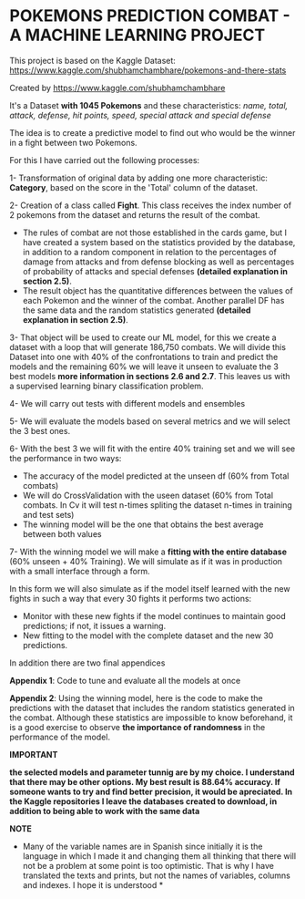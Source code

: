 # POKEMONS PREDICTION COMBAT - A MACHINE LEARNING PROJECT

This project is based on the Kaggle Dataset:
https://www.kaggle.com/shubhamchambhare/pokemons-and-there-stats

Created by https://www.kaggle.com/shubhamchambhare

It's a Dataset **with 1045 Pokemons** and these characteristics: *name, total, attack, defense, hit points, speed, special attack and special defense*

The idea is to create a predictive model to find out who would be the winner in a fight between two Pokemons.

For this I have carried out the following processes:

1- Transformation of original data by adding one more characteristic: **Category**, based on the score in the 'Total' column of the dataset.

2- Creation of a class called **Fight**. This class receives the index number of 2 pokemons from the dataset and returns the result of the combat.

  * The rules of combat are not those established in the cards game, but I have created a system based on the statistics provided by the database, in addition to a random component in relation to the percentages of damage from attacks and from defense blocking as well as percentages of probability of attacks and special defenses **(detailed explanation in section 2.5)**.
  * The result object has the quantitative differences between the values ​​of each Pokemon and the winner of the combat. Another parallel DF has the same data and the random statistics generated **(detailed explanation in section 2.5)**.

3- That object will be used to create our ML model, for this we create a dataset with a loop that will generate 186,750 combats. We will divide this Dataset into one with 40% of the confrontations to train and predict the models and the remaining 60% we will leave it unseen to evaluate the 3 best models **more information in sections 2.6 and 2.7**. This leaves us with a supervised learning binary classification problem.

4- We will carry out tests with different models and ensembles

5- We will evaluate the models based on several metrics and we will select the 3 best ones.

6- With the best 3 we will fit with the entire 40% training set and we will see the performance in two ways:
  * The accuracy of the model predicted at the unseen df (60% from Total combats)
  * We will do CrossValidation with the useen dataset (60% from Total combats. In Cv it will test n-times spliting the dataset n-times in training and test sets)
  * The winning model will be the one that obtains the best average between both values

7- With the winning model we will make a **fitting with the entire database** (60% unseen + 40% Training). We will simulate as if it was in production with a small interface through a form.

In this form we will also simulate as if the model itself learned with the new fights in such a way that every 30 fights it performs two actions:
  * Monitor with these new fights if the model continues to maintain good predictions; if not, it issues a warning.
  * New fitting to the model with the complete dataset and the new 30 predictions.

In addition there are two final appendices

**Appendix 1**: Code to tune and evaluate all the models at once

**Appendix 2**: Using the winning model, here is the code to make the predictions with the dataset that includes the random statistics generated in the combat. Although these statistics are impossible to know beforehand, it is a good exercise to observe **the importance of randomness** in the performance of the model.

**IMPORTANT**

**the selected models and parameter tunnig are by my choice. I understand that there may be other options. My best result is 88.64% accuracy. If someone wants to try and find better precision, it would be apreciated. In the Kaggle repositories I leave the databases created to download, in addition to being able to work with the same data**

**NOTE**
* Many of the variable names are in Spanish since initially it is the language in which I made it and changing them all thinking that there will not be a problem at some point is too optimistic. That is why I have translated the texts and prints, but not the names of variables, columns and indexes. I hope it is understood *
